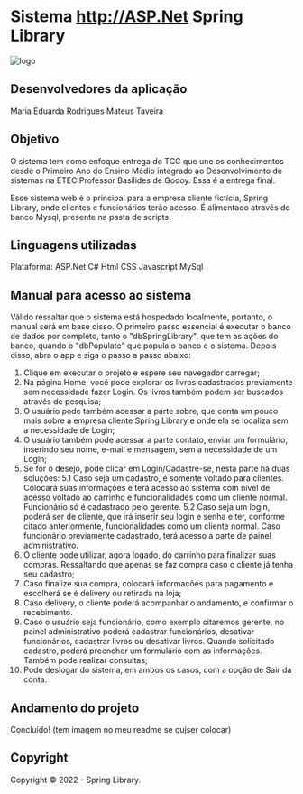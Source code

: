 # Sistema http://ASP.Net Spring Library

<img src="(https://user-images.githubusercontent.com/85740476/204178081-9f930d59-20bb-4736-b107-ab384da38adb.png)" alt="logo"/>


## Desenvolvedores da aplicação 
Maria Eduarda Rodrigues
Mateus Taveira 

## Objetivo
O sistema tem como enfoque entrega do TCC que une os conhecimentos desde o Primeiro Ano do Ensino Médio integrado ao Desenvolvimento de sistemas na ETEC Professor Basilides de Godoy. Essa é a entrega final.

Esse sistema web é o principal para a empresa cliente fictícia, Spring Library, onde clientes e funcionários terão acesso. É alimentado através do banco Mysql, presente na pasta de scripts.

## Linguagens utilizadas

Plataforma: ASP.Net 
C# 
Html
CSS
Javascript
MySql

## Manual para acesso ao sistema

Válido ressaltar que o sistema está hospedado localmente, portanto, o manual será em base disso.
O primeiro passo essencial é executar o banco de dados por completo, tanto o "dbSpringLibrary", que tem as ações do banco, quando o "dbPopulate" que popula o banco e o sistema. Depois disso, abra o app e siga o passo a passo abaixo:

1. Clique em executar o projeto e espere seu navegador carregar;
2. Na página Home, você pode explorar os livros cadastrados previamente sem necessidade fazer Login. Os livros também podem ser buscados através de pesquisa;
3. O usuário pode também acessar a parte sobre, que conta um pouco mais sobre a empresa cliente Spring Library e onde ela se localiza sem a necessidade de Login;
4. O usuário também pode acessar a parte contato, enviar um formulário, inserindo seu nome, e-mail e mensagem, sem a necessidade de um Login;
5. Se for o desejo, pode clicar em Login/Cadastre-se, nesta parte há duas soluções:
5.1 Caso seja um cadastro, é somente voltado para clientes. Colocará suas informações e terá acesso ao sistema com nível de acesso voltado ao carrinho e funcionalidades como um cliente normal. Funcionário só é cadastrado pelo gerente.
5.2 Caso seja um login, poderá ser de cliente, que irá inserir seu login e senha e ter, conforme citado anteriormente, funcionalidades como um cliente normal. Caso funcionário previamente cadastrado, terá acesso a parte de painel administrativo. 
6. O cliente pode utilizar, agora logado, do carrinho para finalizar suas compras. Ressaltando que apenas se faz compra caso o cliente já tenha seu cadastro;
7. Caso finalize sua compra, colocará informações para pagamento e escolherá se é delivery ou retirada na loja;
8. Caso delivery, o cliente poderá acompanhar o andamento, e confirmar o recebimento.
9. Caso o usuário seja funcionário, como exemplo citaremos gerente, no painel administrativo poderá cadastrar funcionários, desativar funcionários, cadastrar livros ou desativar livros. Quando solicitado cadastro, poderá preencher um formulário com as informações. Também pode realizar consultas;
10. Pode deslogar do sistema, em ambos os casos, com a opção de Sair da conta. 

## Andamento do projeto

Concluído! (tem imagem no meu readme se qujser colocar)

## Copyright 

Copyright ©️ 2022 - Spring Library.
